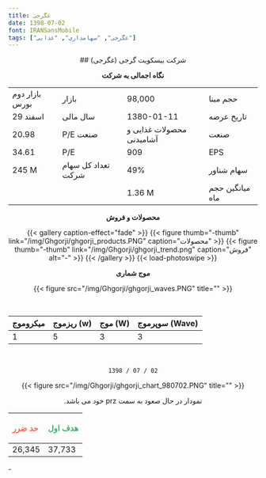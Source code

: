 ```yaml
---
title: غگرجی
date: 1398-07-02
font: IRANSansMobile
tags: ["غگرجی", "سهامداری", "غذایی"]
---
```


<div align="center">
## شرکت بیسکویت گرجی (غگرجی)

**نگاه اجمالی به شرکت**

|  |  |  |  |
| :------ |:--- |:--- |:--- |
| بازار دوم بورس | بازار | 98,000 | حجم مبنا |
| 29  اسفند | سال مالی | 1380-01-11 | تاریخ عرضه |
| 20.98 | P/E صنعت | محصولات غذایی و آشامیدنی | صنعت |
| 34.61 | P/E| 909 | EPS|
| 245 M| تعداد کل سهام شرکت |  49% | سهام شناور |
|  |  |  1.36 M | میانگین حجم ماه |

**محصولات و فروش**

{{< gallery caption-effect="fade" >}}
  {{< figure thumb="-thumb" link="/img/Ghgorji/ghgorji_products.PNG" caption="محصولات" >}}
  {{< figure thumb="-thumb" link="/img/Ghgorji/ghgorji_trend.png" caption="فروش" alt="-" >}}
{{< /gallery >}}
{{< load-photoswipe >}}

**موج شماری**

{{< figure src="/img/Ghgorji/ghgorji_waves.PNG" title="" >}}

<br/>

| میکروموج |ریزموج (w)  | موج (W) | سوپرموج (Wave) |
| :------ |:--- |:--- |:--- |
| 1 | 5 | 3 | 3 |

<br/>


```
1398 / 07 / 02
```

{{< figure src="/img/Ghgorji/ghgorji_chart_980702.PNG" title="" >}}

<p dir="rtl">
نمودار در حال صعود به سمت prz خود می باشد.

</p>

|<p style="color:Tomato;">حد ضرر</p> | <p style="color:MediumSeaGreen;">هدف اول</p> |
| :------ |:--- |
| 26,345 | 37,733|

</div>
-
